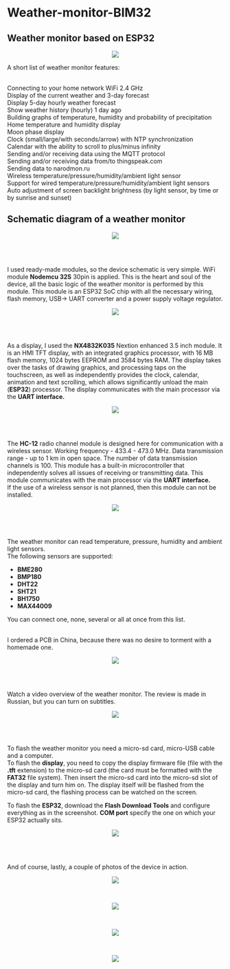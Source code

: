 # Weather-monitor-BIM32
## Weather monitor based on ESP32

<p align="center">
  <img src="/img/20200928_221642.jpg">
</p> 

A short list of weather monitor features:<br><br>

Connecting to your home network WiFi 2.4 GHz<br>
Display of the current weather and 3-day forecast<br>
Display 5-day hourly weather forecast<br>
Show weather history (hourly) 1 day ago<br>
Building graphs of temperature, humidity and probability of precipitation<br>
Home temperature and humidity display<br>
Moon phase display<br>
Clock (small/large/with seconds/arrow) with NTP synchronization<br>
Calendar with the ability to scroll to plus/minus infinity<br>
Sending and/or receiving data using the MQTT protocol<br>
Sending and/or receiving data from/to thingspeak.com<br>
Sending data to narodmon.ru<br>
Wireless temperature/pressure/humidity/ambient light sensor<br>
Support for wired temperature/pressure/humidity/ambient light sensors<br>
Auto adjustment of screen backlight brightness (by light sensor, by time or by sunrise and sunset)<br>

## Schematic diagram of a weather monitor<br>
<p align="center">
  <img src="/img/BIM32schematic.png">
</p><br><br>

I used ready-made modules, so the device schematic is very simple. WiFi module <b>Nodemcu 32S</b> 30pin is applied.
This is the heart and soul of the device, all the basic logic of the weather monitor is performed by this module. This module is an ESP32 SoC chip with all the necessary wiring, flash memory, USB-> UART converter and a power supply voltage regulator.<br>

<p align="center">
  <img src="/img/NodeMCU-32S-Lua-WiFi-IoT-Entwicklung-Board-Serielle-WiFi-Modul-ESP32-38PIN-30PIN-ESP32-ESP32S-Entwicklung.jpg_960x960.jpg">
</p><br><br>

As a display, I used the <b>NX4832K035</b> Nextion enhanced 3.5 inch module. It is an HMI TFT display, with an integrated graphics processor,
with 16 MB flash memory, 1024 bytes EEPROM and 3584 bytes RAM. The display takes over the tasks of drawing graphics, and processing
taps on the touchscreen, as well as independently provides the clock, calendar, animation and text scrolling, which allows
significantly unload the main (<b>ESP32</b>) processor. The display communicates with the main processor via the <b>UART interface.</b>

<p align="center">
  <img src="/img/NX4832K035-1.jpg">
</p><br><br>

The <b>HC-12</b> radio channel module is designed here for communication with a wireless sensor. Working frequency - 433.4 - 473.0 MHz.
Data transmission range - up to 1 km in open space. The number of data transmission channels is 100.
This module has a built-in microcontroller that independently solves all issues of receiving or transmitting data.
This module communicates with the main processor via the <b>UART interface.</b><br>
If the use of a wireless sensor is not planned, then this module can not be installed.<br>

<p align="center">
  <img src="/img/review26-3.jpg">
</p><br><br>

The weather monitor can read temperature, pressure, humidity and ambient light sensors.<br>
The following sensors are supported:<br>
<ul>
  <li><b>BME280</b></li>
  <li><b>BMP180</b></li>
  <li><b>DHT22</b></li>
  <li><b>SHT21</b></li>
  <li><b>BH1750</b></li>
  <li><b>MAX44009</b></li>
</ul>
You can connect one, none, several or all at once from this list.<br><br>

I ordered a PCB in China, because there was no desire to torment with a homemade one.<br>

<p align="center">
  <img src="/img/BIM32_t.png">
</p><br><br>

Watch a video overview of the weather monitor. The review is made in Russian, but you can turn on subtitles.<br>

<p align="center">
  <a href="https://www.youtube.com/watch?v=fijWaK1R-Vs">
    <img src="/img/yt.png">
  </a>
</p><br><br>

To flash the weather monitor you need a micro-sd card, micro-USB cable and a computer.<br>
To flash the <b>display</b>, you need to copy the display firmware file (file with the <b>.tft</b> extension) to the micro-sd card
(the card must be formatted with the <b>FAT32</b> file system). Then insert the micro-sd card into the micro-sd slot of the display
and turn him on. The display itself will be flashed from the micro-sd card, the flashing process can be watched on the screen.<br>

To flash the <b>ESP32</b>, download the <b>Flash Download Tools</b> and configure everything as in the screenshot. <b>COM port</b> specify the one on
which your ESP32 actually sits.<br>

<p align="center">
  <img src="/img/ESP_DOWNLOAD_TOOL.png">
</p><br><br>

And of course, lastly, a couple of photos of the device in action.<br>

<p align="center">
  <img src="/img/20200918_165534.jpg">
</p><br>
<p align="center">
  <img src="/img/20200918_165717.jpg">
</p><br>
<p align="center">
  <img src="/img/20200918_165741.jpg">
</p><br>
<p align="center">
  <img src="/img/20200918_170005.jpg">
</p><br>
